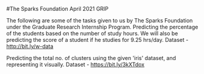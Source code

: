#The Sparks Foundation April 2021 GRIP

The following are some of the tasks given to us by The Sparks Foundation under the Graduate Research Internship Program.
Predicting the percentage of the students based on the number of study hours. We will also be predicting the score of a student if he studies for 9.25 hrs/day. Dataset - http://bit.ly/w-data

Predicting the total no. of clusters using the given 'iris' dataset, and representing it visually. Dataset - https://bit.ly/3kXTdox
